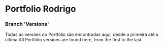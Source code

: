 # Portfolio Rodrigo

### Branch 'Versions'

Todas as versões do Portfólio são encontradas aqui, desde a primeira até a última
All Portfolio versions are found here, from the first to the last
